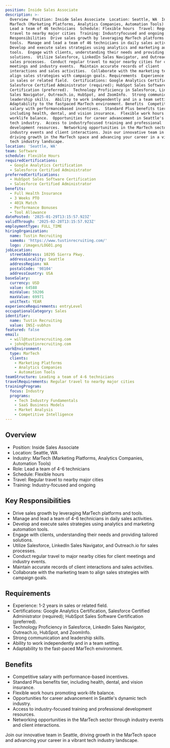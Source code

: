 ```yaml
---
position: Inside Sales Associate
description: >-
  Overview  Position: Inside Sales Associate  Location: Seattle, WA  Industry:
  MarTech (Marketing Platforms, Analytics Companies, Automation Tools)  Role:
  Lead a team of 46 technicians  Schedule: Flexible hours  Travel: Regular
  travel to nearby major cities  Training: Industryfocused and ongoing Key
  Responsibilities  Drive sales growth by leveraging MarTech platforms and
  tools.  Manage and lead a team of 46 technicians in daily sales activities. 
  Develop and execute sales strategies using analytics and marketing automation
  tools.  Engage with clients, understanding their needs and providing tailored
  solutions.  Utilize Salesforce, LinkedIn Sales Navigator, and Outreach.io for
  sales processes.  Conduct regular travel to major nearby cities for client
  meetings and industry events.  Maintain accurate records of client
  interactions and sales activities.  Collaborate with the marketing team to
  align sales strategies with campaign goals. Requirements  Experience: 12 years
  in sales or related field.  Certifications: Google Analytics Certification,
  Salesforce Certified Administrator (required); HubSpot Sales Software
  Certification (preferred).  Technology Proficiency in Salesforce, LinkedIn
  Sales Navigator, Outreach.io, HubSpot, and ZoomInfo.  Strong communication and
  leadership skills.  Ability to work independently and in a team setting. 
  Adaptability to the fastpaced MarTech environment. Benefits  Competitive
  salary with performancebased incentives.  Standard Plus benefits tier,
  including health, dental, and vision insurance.  Flexible work hours promoting
  worklife balance.  Opportunities for career advancement in Seattle's dynamic
  tech industry.  Access to industryfocused training and professional
  development resources.  Networking opportunities in the MarTech sector through
  industry events and client interactions. Join our innovative team in Seattle,
  driving growth in the MarTech space and advancing your career in a vibrant
  tech industry landscape.
location: 'Seattle, WA'
team: Software
schedule: Flexible Hours
requiredCertifications:
  - Google Analytics Certification
  - Salesforce Certified Administrator
preferredCertifications:
  - HubSpot Sales Software Certification
  - Salesforce Certified Administrator
benefits:
  - Full Health Insurance
  - 3 Weeks PTO
  - 401k Match
  - Performance Bonuses
  - Tool Allowance
datePosted: '2025-01-29T13:15:57.923Z'
validThrough: '2025-02-28T13:15:57.923Z'
employmentType: FULL_TIME
hiringOrganization:
  name: Tustin Recruiting
  sameAs: 'https://www.tustinrecruiting.com/'
  logo: /images/LOGO1.png
jobLocation:
  streetAddress: 10295 Sierra Pkwy.
  addressLocality: Seattle
  addressRegion: WA
  postalCode: '98104'
  addressCountry: USA
baseSalary:
  currency: USD
  value: 64588
  minValue: 59206
  maxValue: 69971
  unitText: YEAR
experienceRequirements: entryLevel
occupationalCategory: Sales
identifier:
  name: Tustin Recruiting
  value: INSI-vubhzn
featured: false
email:
  - will@tustinrecruiting.com
  - john@tustinrecruiting.com
workEnvironment:
  type: MarTech
  clients:
    - Marketing Platforms
    - Analytics Companies
    - Automation Tools
teamStructure: Leading a team of 4-6 technicians
travelRequirements: Regular travel to nearby major cities
trainingProgram:
  focus: Industry
  programs:
    - Tech Industry Fundamentals
    - SaaS Business Models
    - Market Analysis
    - Competitive Intelligence
---
```




## Overview
- Position: Inside Sales Associate
- Location: Seattle, WA
- Industry: MarTech (Marketing Platforms, Analytics Companies, Automation Tools)
- Role: Lead a team of 4-6 technicians
- Schedule: Flexible hours
- Travel: Regular travel to nearby major cities
- Training: Industry-focused and ongoing

## Key Responsibilities
- Drive sales growth by leveraging MarTech platforms and tools.
- Manage and lead a team of 4-6 technicians in daily sales activities.
- Develop and execute sales strategies using analytics and marketing automation tools.
- Engage with clients, understanding their needs and providing tailored solutions.
- Utilize Salesforce, LinkedIn Sales Navigator, and Outreach.io for sales processes.
- Conduct regular travel to major nearby cities for client meetings and industry events.
- Maintain accurate records of client interactions and sales activities.
- Collaborate with the marketing team to align sales strategies with campaign goals.

## Requirements
- Experience: 1-2 years in sales or related field.
- Certifications: Google Analytics Certification, Salesforce Certified Administrator (required); HubSpot Sales Software Certification (preferred).
- Technology Proficiency in Salesforce, LinkedIn Sales Navigator, Outreach.io, HubSpot, and ZoomInfo.
- Strong communication and leadership skills.
- Ability to work independently and in a team setting.
- Adaptability to the fast-paced MarTech environment.

## Benefits
- Competitive salary with performance-based incentives.
- Standard Plus benefits tier, including health, dental, and vision insurance.
- Flexible work hours promoting work-life balance.
- Opportunities for career advancement in Seattle's dynamic tech industry.
- Access to industry-focused training and professional development resources.
- Networking opportunities in the MarTech sector through industry events and client interactions.

Join our innovative team in Seattle, driving growth in the MarTech space and advancing your career in a vibrant tech industry landscape.
